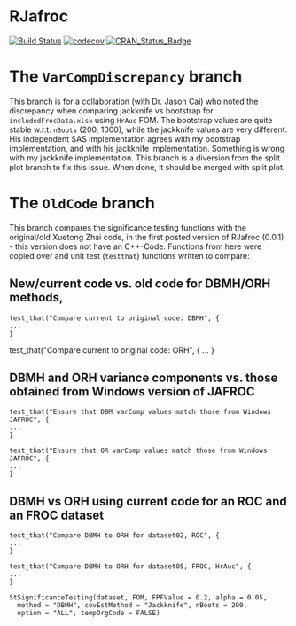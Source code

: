 RJafroc
========

[![Build Status](https://travis-ci.org/dpc10ster/rjafroc.svg?branch=master)](https://travis-ci.org/dpc10ster/rjafroc)
[![codecov](https://codecov.io/gh/dpc10ster/rjafroc/branch/master/graph/badge.svg)](https://codecov.io/gh/dpc10ster/rjafroc)
[![CRAN\_Status\_Badge](http://www.r-pkg.org/badges/version/rjafroc)](https://cran.r-project.org/package=rjafroc)

# The `VarCompDiscrepancy` branch #
This branch is for a collaboration (with Dr. Jason Cai) who noted the discrepancy when comparing jackknife vs bootstrap for `includedFrocData.xlsx` using `HrAuc` FOM. The bootstrap values are quite stable w.r.t. `nBoots` (200, 1000), while the jackknife values are very different. His independent SAS implementation agrees with my bootstrap implementation, and with his jackknife implementation. Something is wrong with my jackknife implementation. This branch is a diversion from the split plot branch to fix this issue. When done, it should be merged with split plot. 

# The `OldCode` branch #
This branch compares the significance testing functions with the original/old Xuetong Zhai code, in the first posted version of RJafroc (0.0.1) - this version does not have an C++-Code. Functions from here were copied over and unit test (`testthat`) functions written to compare:

## New/current code vs. old code for DBMH/ORH methods,
```
test_that("Compare current to original code: DBMH", {
...
}
```
test_that("Compare current to original code: ORH", {
...
}


## DBMH and ORH variance components vs. those obtained from Windows version of JAFROC
```
test_that("Ensure that DBM varComp values match those from Windows JAFROC", {
...
}

test_that("Ensure that OR varComp values match those from Windows JAFROC", {
...
}
```
## DBMH vs ORH using current code for an ROC and an FROC dataset
```
test_that("Compare DBMH to ORH for dataset02, ROC", {
...
}

test_that("Compare DBMH to ORH for dataset05, FROC, HrAuc", {
...
}
```


```
StSignificanceTesting(dataset, FOM, FPFValue = 0.2, alpha = 0.05,
  method = "DBMH", covEstMethod = "Jackknife", nBoots = 200,
  option = "ALL", tempOrgCode = FALSE)
```
